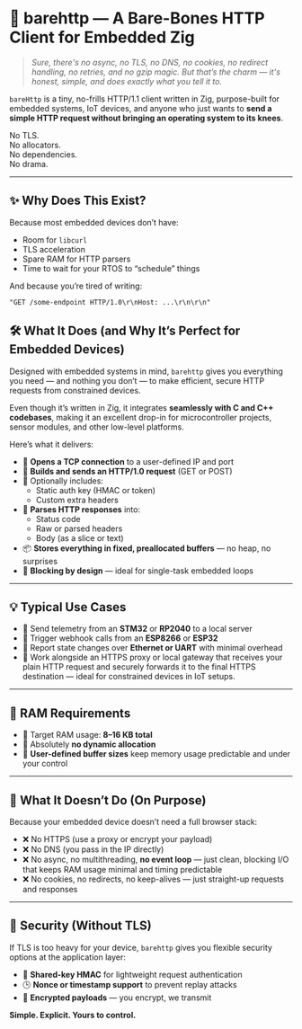 # 🦴 barehttp — A Bare-Bones HTTP Client for Embedded Zig

> _Sure, there's no async, no TLS, no DNS, no cookies, no redirect handling, no retries, and no gzip magic. But that’s the charm — it's honest, simple, and does exactly what you tell it to._

`bareHttp` is a tiny, no-frills HTTP/1.1 client written in Zig, purpose-built for embedded systems, IoT devices, and anyone who just wants to **send a simple HTTP request without bringing an operating system to its knees**.

No TLS.  
No allocators.  
No dependencies.  
No drama.

---

## ✨ Why Does This Exist?

Because most embedded devices don’t have:
- Room for `libcurl`
- TLS acceleration
- Spare RAM for HTTP parsers
- Time to wait for your RTOS to “schedule” things

And because you’re tired of writing:
```zig
"GET /some-endpoint HTTP/1.0\r\nHost: ...\r\n\r\n"
```

## 🛠 What It Does (and Why It’s Perfect for Embedded Devices)

Designed with embedded systems in mind, `barehttp` gives you everything you need — and nothing you don’t — to make efficient, secure HTTP requests from constrained devices.

Even though it’s written in Zig, it integrates **seamlessly with C and C++ codebases**, making it an excellent drop-in for microcontroller projects, sensor modules, and other low-level platforms.

Here’s what it delivers:

- 🔌 **Opens a TCP connection** to a user-defined IP and port
- 📝 **Builds and sends an HTTP/1.0 request** (GET or POST)
- 🧾 Optionally includes:
  - Static auth key (HMAC or token)
  - Custom extra headers
- 🧯 **Parses HTTP responses** into:
  - Status code
  - Raw or parsed headers
  - Body (as a slice or text)
- 📦 **Stores everything in fixed, preallocated buffers** — no heap, no surprises
- 🧃 **Blocking by design** — ideal for single-task embedded loops

---

## 💡 Typical Use Cases

- 📡 Send telemetry from an **STM32** or **RP2040** to a local server
- 📣 Trigger webhook calls from an **ESP8266** or **ESP32**
- 🧠 Report state changes over **Ethernet or UART** with minimal overhead
- 🔐 Work alongside an HTTPS proxy or local gateway that receives your plain HTTP request and securely forwards it to the final HTTPS destination — ideal for constrained devices in IoT setups.

---

## 💾 RAM Requirements

- 🎯 Target RAM usage: **8–16 KB total**
- 🧊 Absolutely **no dynamic allocation**
- 🧰 **User-defined buffer sizes** keep memory usage predictable and under your control

---

## 🚫 What It Doesn’t Do (On Purpose)

Because your embedded device doesn’t need a full browser stack:

- ❌ No HTTPS (use a proxy or encrypt your payload)
- ❌ No DNS (you pass in the IP directly)
- ❌ No async, no multithreading, **no event loop** — just clean, blocking I/O that keeps RAM usage minimal and timing predictable
- ❌ No cookies, no redirects, no keep-alives — just straight-up requests and responses

---

## 🔐 Security (Without TLS)

If TLS is too heavy for your device, `barehttp` gives you flexible security options at the application layer:

- 🔑 **Shared-key HMAC** for lightweight request authentication
- 🕒 **Nonce or timestamp support** to prevent replay attacks
- 🧊 **Encrypted payloads** — you encrypt, we transmit

**Simple. Explicit. Yours to control.**

